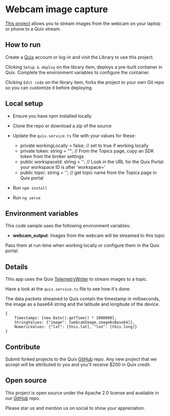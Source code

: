 # Webcam image capture

[This project](https://github.com/quixio/quix-library/tree/main/applications/image-processing/webcam-input) allows you to stream images from the webcam on your laptop or phone to a Quix stream.

## How to run

Create a [Quix](https://portal.platform.quix.ai/self-sign-up?xlink=github) account or log-in and visit the Library to use this project.

Clicking `Setup & deploy` on the library item, deploys a pre-built container in Quix. Complete the environment variables to configure the container.

Clicking `Edit code` on the library item, forks the project to your own Git repo so you can customize it before deploying.

## Local setup

 - Ensure you have npm installed locally

 - Clone the repo or download a zip of the source

 - Update the `quix.service.ts` file with your values for these:

   - private workingLocally = false; // set to true if working locally
   - private token: string = ""; // From the Topics page, copy an SDK token from the broker settings
   - public workspaceId: string = ''; // Look in the URL for the Quix Portal your workspace ID is after 'workspace='
   - public topic: string = ''; // get topic name from the Topics page in Quix portal

 - Run `npm install`
 - Run `ng serve`

## Environment variables

This code sample uses the following environment variables:

- **webcam_output**: Images from the webcam will be streamed to this topic

Pass them at run-time when working locally or configure them in the Quix portal.

## Details

This app uses the Quix [TelemetryWriter](https://docs.quix.io/apis/streaming-writer-api/intro.html) to stream images to a topic.

Have a look at the `quix.service.ts` file to see how it's done.

The data packets streamed to Quix contain the timestamp in milliseconds, the image as a base64 string and the latitude and longitude of the device.

```
{
    Timestamps: [new Date().getTime() * 1000000],
    StringValues: {"image": [webcamImage.imageAsBase64]},
    NumericValues: {"lat": [this.lat], "lon": [this.long]}
}
```

## Contribute

Submit forked projects to the Quix [GitHub](https://github.com/quixio/quix-library) repo. Any new project that we accept will be attributed to you and you'll receive $200 in Quix credit.

## Open source

This project is open source under the Apache 2.0 license and available in our [GitHub](https://github.com/quixio/quix-library) repo.

Please star us and mention us on social to show your appreciation.

